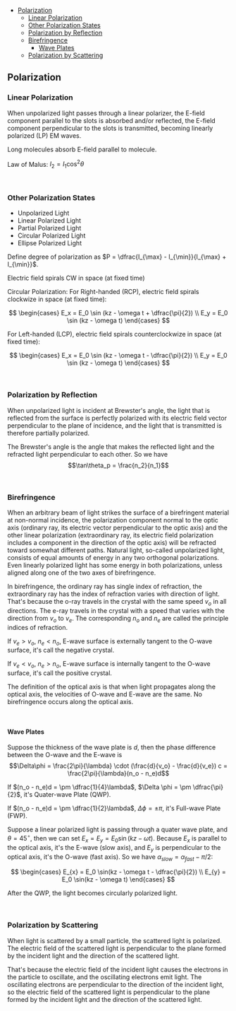 
- [Polarization](#polarization)
    - [Linear Polarization](#linear-polarization)
    - [Other Polarization States](#other-polarization-states)
    - [Polarization by Reflection](#polarization-by-reflection)
    - [Birefringence](#birefringence)
        - [Wave Plates](#wave-plates)
    - [Polarization by Scattering](#polarization-by-scattering)






## Polarization
### Linear Polarization
When unpolarized light passes through a linear polarizer, the E-field component parallel to the slots is absorbed and/or reflected, the E-field component perpendicular to the slots is transmitted, becoming linearly polarized (LP) EM waves.

Long molecules absorb E-field parallel to molecule.

Law of Malus: $I_2 = I_1\cos^2\theta$






<br>

### Other Polarization States
- Unpolarized Light
- Linear Polarized Light
- Partial Polarized Light
- Circular Polarized Light
- Ellipse Polarized Light

Define degree of polarization as $P = \dfrac{I_{\max} - I_{\min}}{I_{\max} + I_{\min}}$.

Electric field spirals CW in space (at fixed time)

Circular Polarization: For Right-handed (RCP), electric field spirals clockwize in space (at fixed time):

$$
\begin{cases}
  E_x = E_0 \sin (kz - \omega t + \dfrac{\pi}{2}) \\
  E_y = E_0 \sin (kz - \omega t)
\end{cases}
$$

For Left-handed (LCP), electric field spirals counterclockwize in space (at fixed time):

$$
\begin{cases}
  E_x = E_0 \sin (kz - \omega t - \dfrac{\pi}{2}) \\
  E_y = E_0 \sin (kz - \omega t)
\end{cases}
$$





<br>

### Polarization by Reflection
When unpolarized light is incident at Brewster's angle, the light that is reflected from the surface is perfectly polarized with its electric field vector perpendicular to the plane of incidence, and the light that is transmitted is therefore partially polarized.

The Brewster's angle is the angle that makes the reflected light and the refracted light perpendicular to each other. So we have $$\tan\theta_p = \frac{n_2}{n_1}$$






<br>

### Birefringence
When an arbitrary beam of light strikes the surface of a birefringent material at non-normal incidence, the polarization component normal to the optic axis (ordinary ray, its electric vector perpendicular to the optic axis) and the other linear polarization (extraordinary ray, its electric field polarization includes a component in the direction of the optic axis) will be refracted toward somewhat different paths. Natural light, so-called unpolarized light, consists of equal amounts of energy in any two orthogonal polarizations. Even linearly polarized light has some energy in both polarizations, unless aligned along one of the two axes of birefringence.

In birefringence, the ordinary ray has single index of refraction, the extraordinary ray has the index of refraction varies with direction of light. That's because the o-ray travels in the crystal with the same speed $v_o$ in all directions. The e-ray travels in the crystal with a speed that varies with the direction from $v_o$ to $v_e$. The corresponding $n_o$ and $n_e$ are called the principle indices of refraction.

If $v_e > v_o$, $n_e < n_o$, E-wave surface is externally tangent to the O-wave surface, it's call the negative crystal.

If $v_e < v_o$, $n_e > n_o$, E-wave surface is internally tangent to the O-wave surface, it's call the positive crystal.

The definition of the optical axis is that when light propagates along the optical axis, the velocities of O-wave and E-wave are the same. No birefringence occurs along the optical axis.


<br>

#### Wave Plates
Suppose the thickness of the wave plate is $d$, then the phase difference between the O-wave and the E-wave is $$\Delta\phi = \frac{2\pi}{\lambda} \cdot (\frac{d}{v_o} - \frac{d}{v_e}) c = \frac{2\pi}{\lambda}(n_o - n_e)d$$

If $(n_o - n_e)d = \pm \dfrac{1}{4}\lambda$, $\Delta \phi = \pm \dfrac{\pi}{2}$, it's Quater-wave Plate (QWP).

If $(n_o - n_e)d = \pm \dfrac{1}{2}\lambda$, $\Delta \phi = \pm \pi$, it's Full-wave Plate (FWP).

Suppose a linear polarized light is passing through a quater wave plate, and $\theta = 45^{\circ}$, then we can set $E_x = E_y = E_0 \sin(kz - \omega t)$. Because $E_x$ is parallel to the optical axis, it's the E-wave (slow axis), and $E_y$ is perpendicular to the optical axis, it's the O-wave (fast axis). So we have $\alpha_{slow} = \alpha_{fast} - \pi/2$:

$$
\begin{cases}
  E_{x} = E_0 \sin(kz - \omega t - \dfrac{\pi}{2}) \\
  E_{y} = E_0 \sin(kz - \omega t)
\end{cases}
$$

After the QWP, the light becomes circularly polarized light.







<br>

### Polarization by Scattering
When light is scattered by a small particle, the scattered light is polarized. The electric field of the scattered light is perpendicular to the plane formed by the incident light and the direction of the scattered light.

That's because the electric field of the incident light causes the electrons in the particle to oscillate, and the oscillating electrons emit light. The oscillating electrons are perpendicular to the direction of the incident light, so the electric field of the scattered light is perpendicular to the plane formed by the incident light and the direction of the scattered light.



